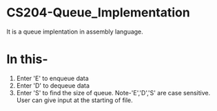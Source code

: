 # CS204-Queue_Implementation
It is a queue implentation in assembly language.
# In this-
1. Enter 'E' to enqueue data
2. Enter 'D' to dequeue data
3. Enter 'S' to find the size of queue.
Note-'E','D','S' are case sensitive.
User can give input at the starting of file.
